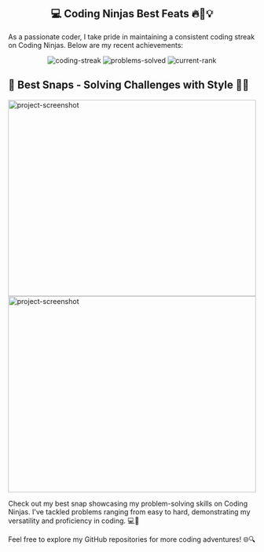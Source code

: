 <h2 align="center">💻 Coding Ninjas Best Feats 🔥🚀💡</h2>

<p>As a passionate coder, I take pride in maintaining a consistent coding streak on Coding Ninjas. Below are my recent achievements:</p>

<!-- Replace the placeholders with your actual stats and images -->
<p align="center">
    <img src="https://img.shields.io/badge/Coding_Streak-50_days-brightgreen" alt="coding-streak">
    <img src="https://img.shields.io/badge/Problems_Solved-150+-blue" alt="problems-solved">
    <img src="https://img.shields.io/badge/Current_Rank-Top_10_percent-orange" alt="current-rank">
</p>

<h2>🌟 Best Snaps - Solving Challenges with Style 📸💪</h2>

<!-- You can also add a snapshot or screenshot of your streak for visual representation -->
<img src="https://i.postimg.cc/KYKJ0RQ6/Screenshot-2024-01-17-224153.png" alt="project-screenshot" width="100%" height="400/">
<img src="https://i.postimg.cc/CMb6ynYY/Screenshot-2024-01-17-224100.png" alt="project-screenshot" width="100%" height="400/">

<p>Check out my best snap showcasing my problem-solving skills on Coding Ninjas. I've tackled problems ranging from easy to hard, demonstrating my versatility and proficiency in coding. 💻🚀</p>

<p>Feel free to explore my GitHub repositories for more coding adventures! 🌐🔍</p>
